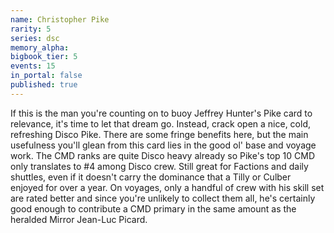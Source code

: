 ```yaml
---
name: Christopher Pike
rarity: 5
series: dsc
memory_alpha:
bigbook_tier: 5
events: 15
in_portal: false
published: true
---
```


If this is the man you're counting on to buoy Jeffrey Hunter's Pike card to relevance, it's time to let that dream go. Instead, crack open a nice, cold, refreshing Disco Pike. There are some fringe benefits here, but the main usefulness you'll glean from this card lies in the good ol' base and voyage work. The CMD ranks are quite Disco heavy already so Pike's top 10 CMD only translates to #4 among Disco crew. Still great for Factions and daily shuttles, even if it doesn't carry the dominance that a Tilly or Culber enjoyed for over a year. On voyages, only a handful of crew with his skill set are rated better and since you're unlikely to collect them all, he's certainly good enough to contribute a CMD primary in the same amount as the heralded Mirror Jean-Luc Picard.
